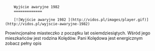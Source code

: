 
        Wyjście awaryjne 1982 
        =============
        
        [![Wyjście awaryjne 1982 ](http://vidos.pl/images/player.gif)](http://vidos.pl/wyjscie-awaryjne-1982)
        
        
 Prowincjonalne miasteczko z początku lat osiemdziesiątych. Wśród jego mieszkańców jest rodzina Kolędów. Pani Kolędowa jest energicznym zobacz pełny opis
    